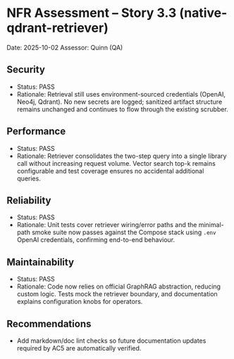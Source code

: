 # NFR Assessment – Story 3.3 (native-qdrant-retriever)

Date: 2025-10-02
Assessor: Quinn (QA)

## Security
- Status: PASS
- Rationale: Retrieval still uses environment-sourced credentials (OpenAI, Neo4j, Qdrant). No new secrets are logged; sanitized artifact structure remains unchanged and continues to flow through the existing scrubber.

## Performance
- Status: PASS
- Rationale: Retriever consolidates the two-step query into a single library call without increasing request volume. Vector search top-k remains configurable and test coverage ensures no accidental additional queries.

## Reliability
- Status: PASS
- Rationale: Unit tests cover retriever wiring/error paths and the minimal-path smoke suite now passes against the Compose stack using `.env` OpenAI credentials, confirming end-to-end behaviour.

## Maintainability
- Status: PASS
- Rationale: Code now relies on official GraphRAG abstraction, reducing custom logic. Tests mock the retriever boundary, and documentation explains configuration knobs for operators.

## Recommendations
- Add markdown/doc lint checks so future documentation updates required by AC5 are automatically verified.
